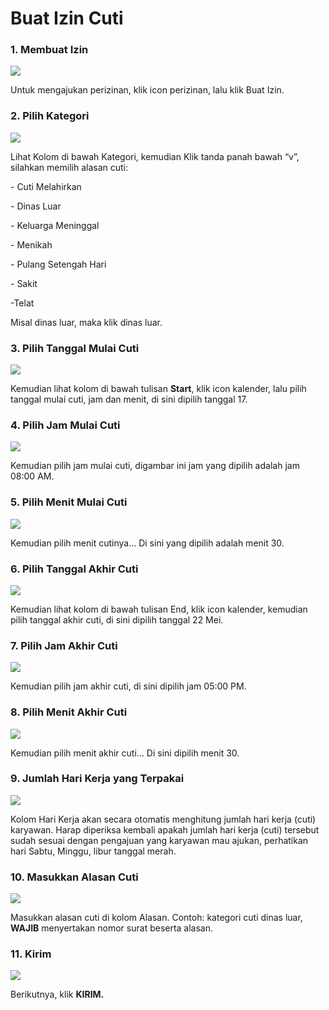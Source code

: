 # Buat Izin Cuti

### 1. Membuat Izin&#x20;

![](<../.gitbook/assets/Buat Izin.png>)

Untuk mengajukan perizinan, klik icon perizinan, lalu klik Buat Izin.



### 2. Pilih Kategori

![](<../.gitbook/assets/Kategori Cuti.png>)

Lihat Kolom di bawah Kategori, kemudian Klik tanda panah bawah “v”, silahkan memilih alasan cuti:

\- Cuti Melahirkan

\- Dinas Luar

\- Keluarga Meninggal

\- Menikah

\- Pulang Setengah Hari

\- Sakit

\-Telat

Misal dinas luar, maka klik dinas luar.

### 3. Pilih Tanggal Mulai Cuti

![](<../.gitbook/assets/Tanggal Cuti.png>)

Kemudian lihat kolom di bawah tulisan **Start**, klik icon kalender, lalu pilih tanggal mulai cuti, jam dan menit, di sini dipilih tanggal 17.

### 4. Pilih Jam Mulai Cuti

![](<../.gitbook/assets/Jam cuti.png>)

Kemudian pilih jam mulai cuti, digambar ini jam yang dipilih adalah jam 08:00 AM.

### 5. Pilih Menit Mulai Cuti

![](<../.gitbook/assets/Menit cuti.png>)

Kemudian pilih menit cutinya… Di sini yang dipilih adalah menit 30.

### 6. Pilih Tanggal Akhir Cuti

![](<../.gitbook/assets/Tanggal Akhir Cuti (1).png>)

Kemudian lihat kolom di bawah tulisan End, klik icon kalender, kemudian pilih tanggal akhir cuti, di sini dipilih tanggal 22 Mei.

### 7. Pilih Jam Akhir Cuti

![](<../.gitbook/assets/Jam Akhir Cuti (1).png>)

Kemudian pilih jam akhir cuti, di sini dipilih jam 05:00 PM.

### 8. Pilih Menit Akhir Cuti

![](<../.gitbook/assets/Menit Akhir Cuti (1).png>)

Kemudian pilih menit akhir cuti… Di sini dipilih menit 30.

### 9. Jumlah Hari Kerja yang Terpakai

![](<../.gitbook/assets/Hari kerja.png>)

Kolom Hari Kerja akan secara otomatis menghitung jumlah hari kerja (cuti) karyawan. Harap diperiksa kembali apakah jumlah hari kerja (cuti) tersebut sudah sesuai dengan pengajuan yang karyawan mau ajukan, perhatikan hari Sabtu, Minggu, libur tanggal merah.

### 10. Masukkan Alasan Cuti

![](<../.gitbook/assets/Alasan cuti (2).png>)

Masukkan alasan cuti di kolom Alasan. Contoh: kategori cuti dinas luar, **WAJIB** menyertakan nomor surat beserta alasan.



### **11. Kirim**

![](<../.gitbook/assets/Tombol kirim.png>)

Berikutnya, klik **KIRIM.**
